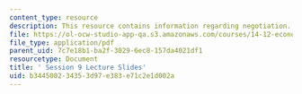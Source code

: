 ```yaml
---
content_type: resource
description: This resource contains information regarding negotiation.
file: https://ol-ocw-studio-app-qa.s3.amazonaws.com/courses/14-12-economic-applications-of-game-theory-fall-2012/b344500234353d97e383e71c2e1d002a_MIT14_12F12_slides9.pdf
file_type: application/pdf
parent_uid: 7c7e18b1-ba2f-3029-6ec8-157da4021df1
resourcetype: Document
title: ' Session 9 Lecture Slides'
uid: b3445002-3435-3d97-e383-e71c2e1d002a
---
```

